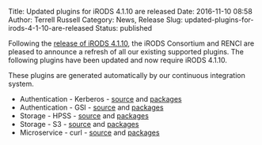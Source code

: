 Title: Updated plugins for iRODS 4.1.10 are released
Date: 2016-11-10 08:58
Author: Terrell Russell
Category: News, Release
Slug: updated-plugins-for-irods-4-1-10-are-released
Status: published

Following the [release of iRODS
4.1.10](http://irods.org/2016/11/irods-4-1-10-is-released/), the iRODS
Consortium and RENCI are pleased to announce a refresh of all our
existing supported plugins. The following plugins have been updated and
now require iRODS 4.1.10.

These plugins are generated automatically by our continuous integration
system.

-   Authentication - Kerberos -
    [source](https://github.com/irods/irods_auth_plugin_kerberos) and
    [packages](ftp://ftp.renci.org/pub/irods/plugins/irods_auth_plugin_krb/1.4/)
-   Authentication - GSI -
    [source](https://github.com/irods/irods_auth_plugin_gsi) and
    [packages](ftp://ftp.renci.org/pub/irods/plugins/irods_auth_plugin_gsi/1.4/)
-   Storage - HPSS -
    [source](https://github.com/irods/irods_resource_plugin_hpss) and
    [packages](ftp://ftp.renci.org/pub/irods/plugins/irods_resource_plugin_hpss/1.4/)
-   Storage - S3 -
    [source](https://github.com/irods/irods_resource_plugin_s3) and
    [packages](ftp://ftp.renci.org/pub/irods/plugins/irods_resource_plugin_s3/1.5/)
-   Microservice - curl -
    [source](https://github.com/irods/irods_microservice_plugins_curl)
    and
    [packages](ftp://ftp.renci.org/pub/irods/plugins/irods_microservice_plugins_curl/1.4/)

